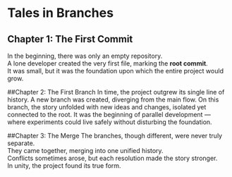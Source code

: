 # Tales in Branches
## Chapter 1: The First Commit  
In the beginning, there was only an empty repository.  
A lone developer created the very first file, marking the **root commit**.  
It was small, but it was the foundation upon which the entire project would grow. 

##Chapter 2: The First Branch
In time, the project outgrew its single line of history.
A new branch was created, diverging from the main flow.
On this branch, the story unfolded with new ideas and changes, isolated yet connected to the root.
It was the beginning of parallel development — where experiments could live safely without disturbing the foundation.

##Chapter 3: The Merge
The branches, though different, were never truly separate.  
They came together, merging into one unified history.  
Conflicts sometimes arose, but each resolution made the story stronger.  
In unity, the project found its true form.